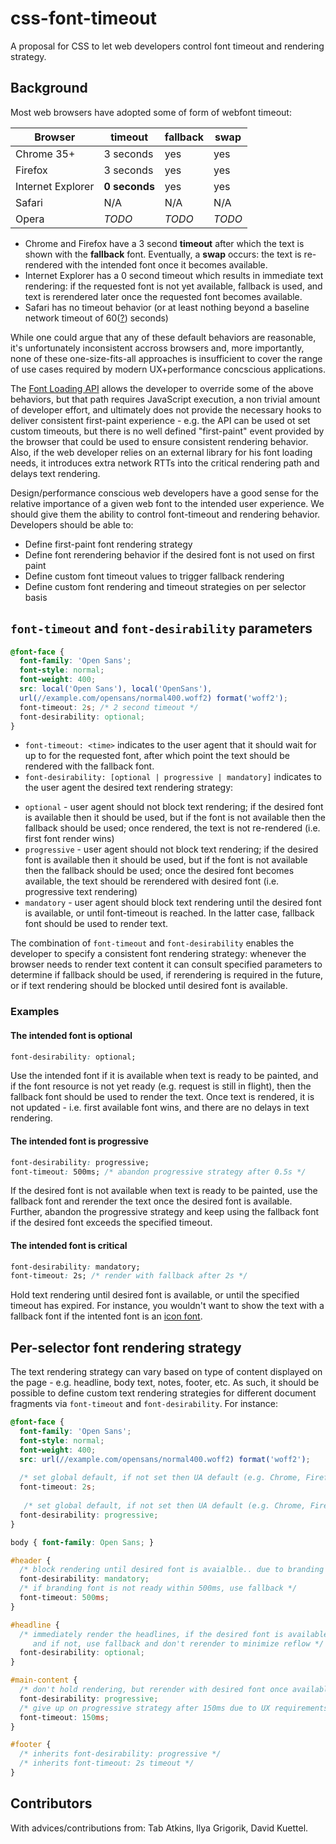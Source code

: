 # css-font-timeout

A proposal for CSS to let web developers control font timeout and rendering strategy.

## Background
Most web browsers have adopted some of form of webfont timeout:

Browser            | timeout      | fallback  | swap
------------------ | ------------ | --------- | --------
Chrome 35+         | 3 seconds    | yes       | yes
Firefox            | 3 seconds    | yes       | yes
Internet Explorer  | **0 seconds**| yes       | yes
Safari             | N/A          | N/A       | N/A
Opera              | *TODO*       | *TODO*    | *TODO*

* Chrome and Firefox have a 3 second **timeout** after which the text is shown with the **fallback** font. Eventually, a **swap** occurs: the text is re-rendered with the intended font once it becomes available.
* Internet Explorer has a 0 second timeout which results in immediate text rendering: if the requested font is not yet available, fallback is used, and text is rerendered later once the requested font becomes available.
* Safari has no timeout behavior (or at least nothing beyond a baseline network timeout of 60([?](http://www.stevesouders.com/blog/2009/10/13/font-face-and-performance/)) seconds)

While one could argue that any of these default behaviors are reasonable, it's unfortunately inconsistent accross browsers and, more importantly, none of these one-size-fits-all approaches is insufficient to cover the range of use cases required by modern UX+performance concscious applications.

The [Font Loading API](http://dev.w3.org/csswg/css-font-loading/) allows the developer to override some of the above behaviors, but that path requires JavaScript execution, a non trivial amount of developer effort, and ultimately does not provide the necessary hooks to deliver consistent first-paint experience - e.g. the API can be used ot set custom timeouts, but there is no well defined "first-paint" event provided by the browser that could be used to ensure consistent rendering behavior. Also, if the web developer relies on an external library for his font loading needs, it introduces extra network RTTs into the critical rendering path and delays text rendering.

Design/performance conscious web developers have a good sense for the relative importance of a given web font to the intended user experience. We should give them the ability to control font-timeout and rendering behavior. Developers should be able to:

* Define first-paint font rendering strategy
* Define font rerendering behavior if the desired font is not used on first paint
* Define custom font timeout values to trigger fallback rendering
* Define custom font rendering and timeout strategies on per selector basis


## `font-timeout` and `font-desirability` parameters

```css
@font-face {
  font-family: 'Open Sans';
  font-style: normal;
  font-weight: 400;
  src: local('Open Sans'), local('OpenSans'),
  url(//example.com/opensans/normal400.woff2) format('woff2');
  font-timeout: 2s; /* 2 second timeout */
  font-desirability: optional;
}
```

* ```font-timeout: <time>``` indicates to the user agent that it should wait for up to <time> for the requested font, after which point the text should be rendered with the fallback font.
* ```font-desirability: [optional | progressive | mandatory]``` indicates to the user agent the desired text rendering strategy:
 - `optional` - user agent should not block text rendering; if the desired font is available then it should be used, but if the font is not available then the fallback should be used; once rendered, the text is not re-rendered (i.e. first font render wins)
 - `progressive` - user agent should not block text rendering; if the desired font is available then it should be used, but if the font is not available then the fallback should be used; once the desired font becomes available, the text should be rerendered with desired font (i.e. progressive text rendering)
 - `mandatory` - user agent should block text rendering until the desired font is available, or until font-timeout is reached. In the latter case, fallback font should be used to render text.

The combination of `font-timeout` and `font-desirability` enables the developer to specify a consistent font rendering strategy: whenever the browser needs to render text content it can consult specified parameters to determine if fallback should be used, if rerendering is required in the future, or if text rendering should be blocked until desired font is available. 


### Examples
#### The intended font is optional

```css
font-desirability: optional;
```

Use the intended font if it is available when text is ready to be painted, and if the font resource is not yet ready (e.g. request is still in flight), then the fallback font should be used to render the text. Once text is rendered, it is not updated - i.e. first available font wins, and there are no delays in text rendering.


#### The intended font is progressive

```css
font-desirability: progressive;
font-timeout: 500ms; /* abandon progressive strategy after 0.5s */
```

If the desired font is not available when text is ready to be painted, use the fallback font and rerender the text once the desired font is available. Further, abandon the progressive strategy and keep using the fallback font if the desired font exceeds the specified timeout.


#### The intended font is critical

```css
font-desirability: mandatory;
font-timeout: 2s; /* render with fallback after 2s */
````

Hold text rendering until desired font is available, or until the specified timeout has expired. For instance, you wouldn't want to show the text with a fallback font if the intented font is an [icon font](http://fortawesome.github.io/Font-Awesome/icons/).


## Per-selector font rendering strategy

The text rendering strategy can vary based on type of content displayed on the page - e.g. headline, body text, notes, footer, etc. As such, it should be possible to define custom text rendering strategies for different document fragments via `font-timeout` and `font-desirability`. For instance: 

```css
@font-face {
  font-family: 'Open Sans';
  font-style: normal;
  font-weight: 400;
  src: url(//example.com/opensans/normal400.woff2) format('woff2');
  
  /* set global default, if not set then UA default (e.g. Chrome, Firefox: 3s) */ 
  font-timeout: 2s;
  
   /* set global default, if not set then UA default (e.g. Chrome, Firefox: mandatory) */
  font-desirability: progressive;
}

body { font-family: Open Sans; }

#header {
  /* block rendering until desired font is avaialble.. due to branding requirements */
  font-desirability: mandatory;
  /* if branding font is not ready within 500ms, use fallback */
  font-timeout: 500ms;
}

#headline {
  /* immediately render the headlines, if the desired font is available, great...
     and if not, use fallback and don't rerender to minimize reflow */
  font-desirability: optional;
}

#main-content {
  /* don't hold rendering, but rerender with desired font once available */
  font-desirability: progressive;
  /* give up on progressive strategy after 150ms due to UX requirements */
  font-timeout: 150ms;
}

#footer {  
  /* inherits font-desirability: progressive */
  /* inherits font-timeout: 2s timeout */
}
```

## Contributors
With advices/contributions from: Tab Atkins, Ilya Grigorik, David Kuettel.
